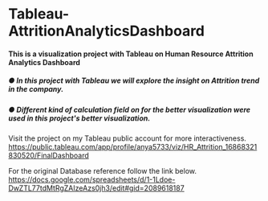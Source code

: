 # Tableau-AttritionAnalyticsDashboard

#### This is a visualization project with Tableau on Human Resource Attrition Analytics Dashboard

##### ●	In this project with Tableau we will explore the insight on Attrition trend in the company.
##### ●	Different kind of calculation field on for the better visualization were used in this project's better visualization.

Visit the project on my Tableau public account for more interactiveness. 
https://public.tableau.com/app/profile/anya5733/viz/HR_Attrition_16868321830520/FinalDashboard

For the original Database reference follow the link below.   
https://docs.google.com/spreadsheets/d/1-1Ldoe-DwZTL77tdMtRgZAIzeAzs0jh3/edit#gid=2089618187

